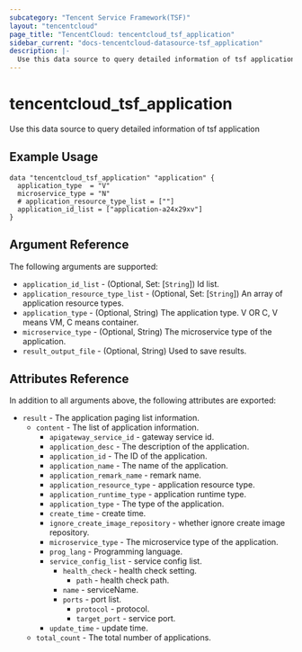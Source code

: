 ```yaml
---
subcategory: "Tencent Service Framework(TSF)"
layout: "tencentcloud"
page_title: "TencentCloud: tencentcloud_tsf_application"
sidebar_current: "docs-tencentcloud-datasource-tsf_application"
description: |-
  Use this data source to query detailed information of tsf application
---
```


# tencentcloud_tsf_application

Use this data source to query detailed information of tsf application

## Example Usage

```hcl
data "tencentcloud_tsf_application" "application" {
  application_type  = "V"
  microservice_type = "N"
  # application_resource_type_list = [""]
  application_id_list = ["application-a24x29xv"]
}
```

## Argument Reference

The following arguments are supported:

* `application_id_list` - (Optional, Set: [`String`]) Id list.
* `application_resource_type_list` - (Optional, Set: [`String`]) An array of application resource types.
* `application_type` - (Optional, String) The application type. V OR C, V means VM, C means container.
* `microservice_type` - (Optional, String) The microservice type of the application.
* `result_output_file` - (Optional, String) Used to save results.

## Attributes Reference

In addition to all arguments above, the following attributes are exported:

* `result` - The application paging list information.
  * `content` - The list of application information.
    * `apigateway_service_id` - gateway service id.
    * `application_desc` - The description of the application.
    * `application_id` - The ID of the application.
    * `application_name` - The name of the application.
    * `application_remark_name` - remark name.
    * `application_resource_type` - application resource type.
    * `application_runtime_type` - application runtime type.
    * `application_type` - The type of the application.
    * `create_time` - create time.
    * `ignore_create_image_repository` - whether ignore create image repository.
    * `microservice_type` - The microservice type of the application.
    * `prog_lang` - Programming language.
    * `service_config_list` - service config list.
      * `health_check` - health check setting.
        * `path` - health check path.
      * `name` - serviceName.
      * `ports` - port list.
        * `protocol` - protocol.
        * `target_port` - service port.
    * `update_time` - update time.
  * `total_count` - The total number of applications.


